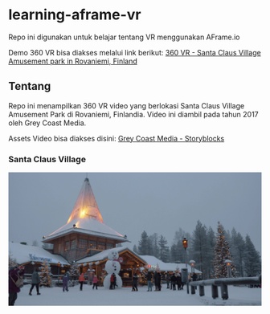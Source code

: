 # learning-aframe-vr
Repo ini digunakan untuk belajar tentang VR menggunakan AFrame.io

Demo 360 VR bisa diakses melalui link berikut: [360 VR - Santa Claus Village Amusement park in Rovaniemi, Finland](https://olivine-hip-fuschia.glitch.me/)

## Tentang
Repo ini menampilkan 360 VR video yang berlokasi Santa Claus Village Amusement Park di Rovaniemi, Finlandia.
Video ini diambil pada tahun 2017 oleh Grey Coast Media.

Assets Video bisa diakses disini: [Grey Coast Media - Storyblocks](https://www.storyblocks.com/video/stock/rovaniemi-finland-january-01-2017-360-vr-video-people-visiting-santa-park-with-santa-claus-cavern-it-was-opened-in-november-1998-hw-kgcebwj52bkb1e)

### Santa Claus Village
![Tampilan Awal](assets/santa-claus-village-in-rovaniemi-finland.jpg)
